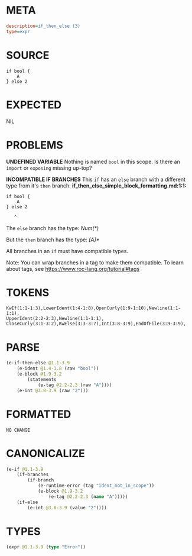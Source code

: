 # META
~~~ini
description=if_then_else (3)
type=expr
~~~
# SOURCE
~~~roc
if bool {
	A
} else 2
~~~
# EXPECTED
NIL
# PROBLEMS
**UNDEFINED VARIABLE**
Nothing is named `bool` in this scope.
Is there an `import` or `exposing` missing up-top?

**INCOMPATIBLE IF BRANCHES**
This `if` has an `else` branch with a different type from it's `then` branch:
**if_then_else_simple_block_formatting.md:1:1:**
```roc
if bool {
	A
} else 2
```
       ^

The `else` branch has the type:
    _Num(*)_

But the `then` branch has the type:
    _[A]*_

All branches in an `if` must have compatible types.

Note: You can wrap branches in a tag to make them compatible.
To learn about tags, see <https://www.roc-lang.org/tutorial#tags>

# TOKENS
~~~zig
KwIf(1:1-1:3),LowerIdent(1:4-1:8),OpenCurly(1:9-1:10),Newline(1:1-1:1),
UpperIdent(2:2-2:3),Newline(1:1-1:1),
CloseCurly(3:1-3:2),KwElse(3:3-3:7),Int(3:8-3:9),EndOfFile(3:9-3:9),
~~~
# PARSE
~~~clojure
(e-if-then-else @1.1-3.9
	(e-ident @1.4-1.8 (raw "bool"))
	(e-block @1.9-3.2
		(statements
			(e-tag @2.2-2.3 (raw "A"))))
	(e-int @3.8-3.9 (raw "2")))
~~~
# FORMATTED
~~~roc
NO CHANGE
~~~
# CANONICALIZE
~~~clojure
(e-if @1.1-3.9
	(if-branches
		(if-branch
			(e-runtime-error (tag "ident_not_in_scope"))
			(e-block @1.9-3.2
				(e-tag @2.2-2.3 (name "A")))))
	(if-else
		(e-int @3.8-3.9 (value "2"))))
~~~
# TYPES
~~~clojure
(expr @1.1-3.9 (type "Error"))
~~~
